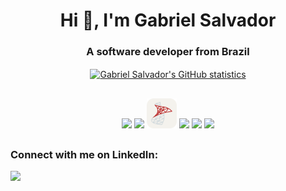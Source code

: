 <h1 align="center">Hi 👋, I'm Gabriel Salvador</h1>
<h3 align="center">A software developer from Brazil</h3>

<div align="center">
    <a href="https://github.com/ogabrielsalvador/github-readme-stats" target="_blank" rel="noreferrer">
        <img
          align="center"
          src="https://github-readme-stats-ogabrielsalvador.vercel.app/api?username=ogabrielsalvador&show_icons=true&hide_border=true&hide=issues,stars&show=reviews,discussions_started,discussions_answered,prs_merged,prs_merged_percentage&theme=highcontrast&hide_rank=true"
          alt="Gabriel Salvador's GitHub statistics" />
    </a>
</div>

##

<p align="center">
    <img src="https://skillicons.dev/icons?i=cs,js,py,ts,dotnet,nodejs" />
    <img src="https://skillicons.dev/icons?i=postgres" />
    <img src="/images/mssql.svg" width="48" height="48" />
    <img src="https://skillicons.dev/icons?i=git,github,gitlab,npm,pnpm" />
    <img src="https://skillicons.dev/icons?i=nextjs,react,angular" />
    <img src="https://skillicons.dev/icons?i=tailwind,bootstrap,html,css,sass,figma" />
</p>

##

<h3>Connect with me on LinkedIn:</h3>
<div>
    <a href="https://linkedin.com/in/ogabrielsalvador" target="_blank">
        <img src="https://skillicons.dev/icons?i=linkedin" />
    </a>
</div>